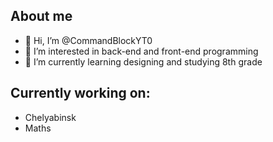 ## About me

- 👋 Hi, I’m @CommandBlockYT0
- 👀 I’m interested in back-end and front-end programming
- 🌱 I’m currently learning designing and studying 8th grade

## Currently working on:
- Chelyabinsk
- Maths
